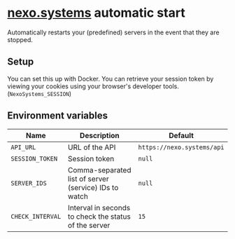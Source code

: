 # [nexo.systems](https://nexo.systems/a/ari) automatic start

Automatically restarts your (predefined) servers in the event that they are stopped.

## Setup

You can set this up with Docker.
You can retrieve your session token by viewing your cookies using your browser's developer tools. (`NexoSystems_SESSION`)

## Environment variables

| Name             | Description                                           | Default                    |
| ---------------- | ----------------------------------------------------- | -------------------------- |
| `API_URL`        | URL of the API                                        | `https://nexo.systems/api` |
| `SESSION_TOKEN`  | Session token                                         | `null`                     |
| `SERVER_IDS`     | Comma-separated list of server (service) IDs to watch | `null`                     |
| `CHECK_INTERVAL` | Interval in seconds to check the status of the server | `15`                       |
